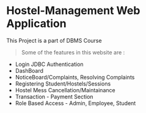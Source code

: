 # Hostel-Management Web Application
This Project is a part of DBMS Course

> Some of the features in this website are :

* Login JDBC Authentication
* DashBoard
* NoticeBoard/Complaints, Resolving Complaints
* Registering Student/Hostels/Sessions
* Hostel Mess Cancellation/Maintainance
* Transaction - Payment Section
* Role Based Access - Admin, Employee, Student
